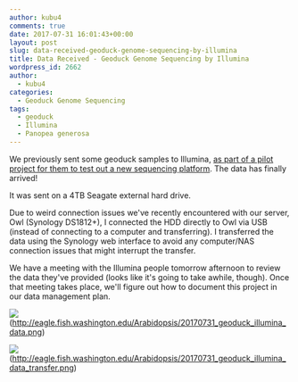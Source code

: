 ```yaml
---
author: kubu4
comments: true
date: 2017-07-31 16:01:43+00:00
layout: post
slug: data-received-geoduck-genome-sequencing-by-illumina
title: Data Received - Geoduck Genome Sequencing by Illumina
wordpress_id: 2662
author:
  - kubu4
categories:
  - Geoduck Genome Sequencing
tags:
  - geoduck
  - Illumina
  - Panopea generosa
---
```


We previously sent some geoduck samples to Illumina, [as part of a pilot project for them to test out a new sequencing platform](https://robertslab.github.io/sams-notebook/2017-01-05-sample-submission-geoduck-gdna-for-illumina-pilot-sequencing-project.html). The data has finally arrived!

It was sent on a 4TB Seagate external hard drive.

Due to weird connection issues we've recently encountered with our server, Owl (Synology DS1812+), I connected the HDD directly to Owl via USB (instead of connecting to a computer and transferring). I transferred the data using the Synology web interface to avoid any computer/NAS connection issues that might interrupt the transfer.

We have a meeting with the Illumina people tomorrow afternoon to review the data they've provided (looks like it's going to take awhile, though). Once that meeting takes place, we'll figure out how to document this project in our data management plan.

![](https://eagle.fish.washington.edu/Arabidopsis/20170731_geoduck_illumina_data.png)(http://eagle.fish.washington.edu/Arabidopsis/20170731_geoduck_illumina_data.png)







![](https://eagle.fish.washington.edu/Arabidopsis/20170731_geoduck_illumina_data_transfer.png)(http://eagle.fish.washington.edu/Arabidopsis/20170731_geoduck_illumina_data_transfer.png)
